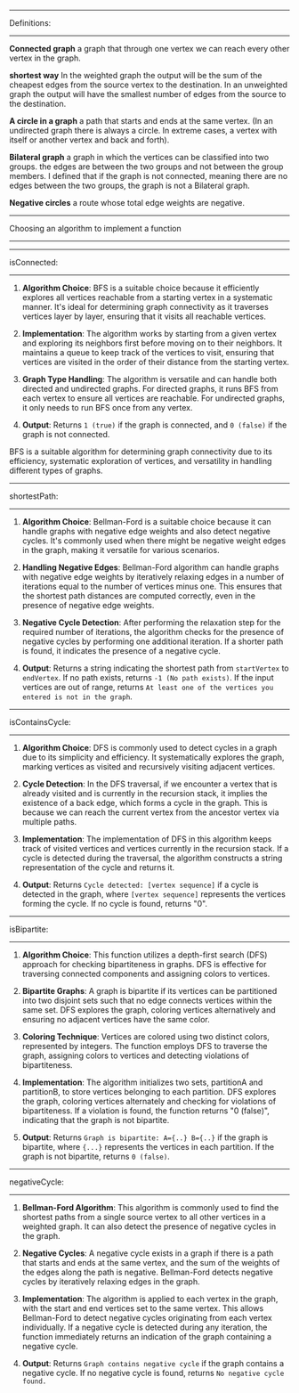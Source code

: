 ***************************************
Definitions:
***************************************
**Connected graph**  a graph that through one vertex we can reach every other vertex in the graph.

**shortest way**
In the weighted graph the output will be the sum of the cheapest edges from the source vertex to the destination.
In an unweighted graph the output will have the smallest number of edges from the source to the destination.

**A circle in a graph** a path that starts and ends at the same vertex. (In an undirected graph there is always a circle. In extreme cases, a vertex with itself or another vertex and back and forth).

**Bilateral graph** a graph in which the vertices can be classified into two groups. the edges are between the two groups and not between the group members. I defined that if the graph is not connected, meaning there are no edges between the two groups, the graph is not a Bilateral graph.

**Negative circles** a route whose total edge weights are negative.

***************************************
Choosing an algorithm to implement a function
***************************************

*****************
isConnected:
*****************

1. **Algorithm Choice**: BFS is a suitable choice because it efficiently explores all vertices reachable from a starting vertex in a systematic manner. It's ideal for determining graph connectivity as it traverses vertices layer by layer, ensuring that it visits all reachable vertices.

2. **Implementation**: The algorithm works by starting from a given vertex and exploring its neighbors first before moving on to their neighbors. It maintains a queue to keep track of the vertices to visit, ensuring that vertices are visited in the order of their distance from the starting vertex.

3. **Graph Type Handling**: The algorithm is versatile and can handle both directed and undirected graphs. For directed graphs, it runs BFS from each vertex to ensure all vertices are reachable. For undirected graphs, it only needs to run BFS once from any vertex.

4. **Output**: Returns `1 (true)` if the graph is connected, and `0 (false)` if the graph is not connected.

BFS is a suitable algorithm for determining graph connectivity due to its efficiency, systematic exploration of vertices, and versatility in handling different types of graphs.

*****************
shortestPath:
*****************

1. **Algorithm Choice**: Bellman-Ford is a suitable choice because it can handle graphs with negative edge weights and also detect negative cycles. It's commonly used when there might be negative weight edges in the graph, making it versatile for various scenarios.

2. **Handling Negative Edges**: Bellman-Ford algorithm can handle graphs with negative edge weights by iteratively relaxing edges in a number of iterations equal to the number of vertices minus one. This ensures that the shortest path distances are computed correctly, even in the presence of negative edge weights.

3. **Negative Cycle Detection**: After performing the relaxation step for the required number of iterations, the algorithm checks for the presence of negative cycles by performing one additional iteration. If a shorter path is found, it indicates the presence of a negative cycle.

4. **Output**: Returns a string indicating the shortest path from `startVertex` to `endVertex`. If no path exists, returns `-1 (No path exists)`. If the input vertices are out of range, returns `At least one of the vertices you entered is not in the graph`.

*****************
isContainsCycle:
*****************

1. **Algorithm Choice**: DFS is commonly used to detect cycles in a graph due to its simplicity and efficiency. It systematically explores the graph, marking vertices as visited and recursively visiting adjacent vertices.

2. **Cycle Detection**: In the DFS traversal, if we encounter a vertex that is already visited and is currently in the recursion stack, it implies the existence of a back edge, which forms a cycle in the graph. This is because we can reach the current vertex from the ancestor vertex via multiple paths.

3. **Implementation**: The implementation of DFS in this algorithm keeps track of visited vertices and vertices currently in the recursion stack. If a cycle is detected during the traversal, the algorithm constructs a string representation of the cycle and returns it.

4. **Output**: Returns `Cycle detected: [vertex sequence]` if a cycle is detected in the graph, where `[vertex sequence]` represents the vertices forming the cycle. If no cycle is found, returns "0".

*****************
isBipartite:
*****************

1. **Algorithm Choice**: This function utilizes a depth-first search (DFS) approach for checking bipartiteness in graphs. DFS is effective for traversing connected components and assigning colors to vertices.

2. **Bipartite Graphs**: A graph is bipartite if its vertices can be partitioned into two disjoint sets such that no edge connects vertices within the same set. DFS explores the graph, coloring vertices alternatively and ensuring no adjacent vertices have the same color.

3. **Coloring Technique**: Vertices are colored using two distinct colors, represented by integers. The function employs DFS to traverse the graph, assigning colors to vertices and detecting violations of bipartiteness.

4. **Implementation**: The algorithm initializes two sets, partitionA and partitionB, to store vertices belonging to each partition. DFS explores the graph, coloring vertices alternately and checking for violations of bipartiteness. If a violation is found, the function returns "0 (false)", indicating that the graph is not bipartite.

5. **Output**: Returns `Graph is bipartite: A={..} B={..}` if the graph is bipartite, where `{...}` represents the vertices in each partition. If the graph is not bipartite, returns `0 (false)`.

*****************
negativeCycle:
*****************

1. **Bellman-Ford Algorithm**: This algorithm is commonly used to find the shortest paths from a single source vertex to all other vertices in a weighted graph. It can also detect the presence of negative cycles in the graph.

2. **Negative Cycles**: A negative cycle exists in a graph if there is a path that starts and ends at the same vertex, and the sum of the weights of the edges along the path is negative. Bellman-Ford detects negative cycles by iteratively relaxing edges in the graph.

3. **Implementation**: The algorithm is applied to each vertex in the graph, with the start and end vertices set to the same vertex. This allows Bellman-Ford to detect negative cycles originating from each vertex individually. If a negative cycle is detected during any iteration, the function immediately returns an indication of the graph containing a negative cycle.

4. **Output**: Returns `Graph contains negative cycle` if the graph contains a negative cycle. If no negative cycle is found, returns `No negative cycle found.`